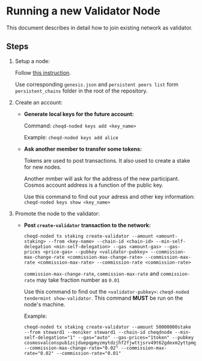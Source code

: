 # Running a new Validator Node

This document describes in detail how to join existing network as validator.

## Steps

1. Setup a node:

    Follow [this instruction](setting-up-a-new-node.md).

    Use corresponding `genesis.json` and `persistent peers list` form `persistent_chains` folder in the root of the repository.

2. Create an account:

    - **Generate local keys for the future account:**

        Command: `cheqd-noded keys add <key_name>`

        Example: `cheqd-noded keys add alice`

    - **Ask another member to transfer some tokens:**

        Tokens are used to post transactions. It also used to create a stake for new nodes.

        Another mmber will ask for the address of the new participant. Cosmos account address is a function of the public key.

        Use this command to find out your adress and other key information: `cheqd-noded keys show <key_name>`

3. Promote the node to the validator:

    - **Post `create-validator` transaction to the network:**
    
        ```
        cheqd-noded tx staking create-validator --amount <amount-staking> --from <key-name> --chain-id <chain-id> --min-self-delegation <min-self-delegation> --gas <amount-gas> --gas-prices <price-gas> --pubkey <validator-pubkey> --commission-max-change-rate <commission-max-change-rate> --commission-max-rate <commission-max-rate> --commission-rate <commission-rate>
        ```

        `commission-max-change-rate`, `commission-max-rate` and `commission-rate` may take fraction number as `0.01`

        Use this command to find out the `<validator-pubkey>`: `cheqd-noded tendermint show-validator`. This command **MUST** be run on the node's machine.
        
        Example:
        
        ```
        cheqd-noded tx staking create-validator --amount 50000000stake --from steward1 --moniker steward1 --chain-id cheqdnode --min-self-delegation="1" --gas="auto" --gas-prices="1token" --pubkey cosmosvalconspub1zcjduepqpmyzmytdzjhf2fjwttjsrv49t62gdexm2yttpmgzh38p0rncqg8ssrxm2l --commission-max-change-rate="0.02" --commission-max-rate="0.02" --commission-rate="0.01"
        ```
